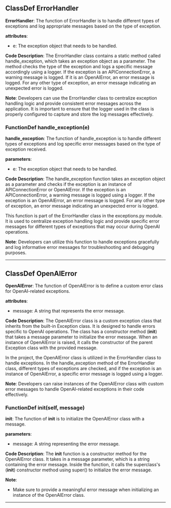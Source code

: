 ## ClassDef ErrorHandler
**ErrorHandler**: The function of ErrorHandler is to handle different types of exceptions and log appropriate messages based on the type of exception.

**attributes**:
- e: The exception object that needs to be handled.

**Code Description**:
The ErrorHandler class contains a static method called handle_exception, which takes an exception object as a parameter. The method checks the type of the exception and logs a specific message accordingly using a logger. If the exception is an APIConnectionError, a warning message is logged. If it is an OpenAIError, an error message is logged. For any other type of exception, an error message indicating an unexpected error is logged.

**Note**:
Developers can use the ErrorHandler class to centralize exception handling logic and provide consistent error messages across the application. It is important to ensure that the logger used in the class is properly configured to capture and store the log messages effectively.
### FunctionDef handle_exception(e)
**handle_exception**: The function of handle_exception is to handle different types of exceptions and log specific error messages based on the type of exception received.

**parameters**:
- e: The exception object that needs to be handled.

**Code Description**:
The handle_exception function takes an exception object as a parameter and checks if the exception is an instance of APIConnectionError or OpenAIError. If the exception is an APIConnectionError, a warning message is logged using a logger. If the exception is an OpenAIError, an error message is logged. For any other type of exception, an error message indicating an unexpected error is logged.

This function is part of the ErrorHandler class in the exceptions.py module. It is used to centralize exception handling logic and provide specific error messages for different types of exceptions that may occur during OpenAI operations.

**Note**:
Developers can utilize this function to handle exceptions gracefully and log informative error messages for troubleshooting and debugging purposes.
***
## ClassDef OpenAIError
**OpenAIError**: The function of OpenAIError is to define a custom error class for OpenAI-related exceptions.

**attributes**:
- message: A string that represents the error message.

**Code Description**:
The OpenAIError class is a custom exception class that inherits from the built-in Exception class. It is designed to handle errors specific to OpenAI operations. The class has a constructor method (__init__) that takes a message parameter to initialize the error message. When an instance of OpenAIError is raised, it calls the constructor of the parent Exception class with the provided message.

In the project, the OpenAIError class is utilized in the ErrorHandler class to handle exceptions. In the handle_exception method of the ErrorHandler class, different types of exceptions are checked, and if the exception is an instance of OpenAIError, a specific error message is logged using a logger.

**Note**:
Developers can raise instances of the OpenAIError class with custom error messages to handle OpenAI-related exceptions in their code effectively.
### FunctionDef __init__(self, message)
**__init__**: The function of __init__ is to initialize the OpenAIError class with a message.

**parameters**:
- message: A string representing the error message.

**Code Description**:
The __init__ function is a constructor method for the OpenAIError class. It takes in a message parameter, which is a string containing the error message. Inside the function, it calls the superclass's (__init__) constructor method using super() to initialize the error message.

**Note**:
- Make sure to provide a meaningful error message when initializing an instance of the OpenAIError class.
***
